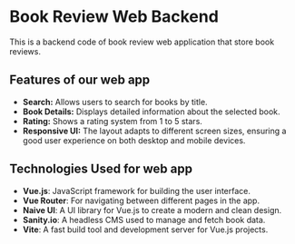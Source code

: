 # Book Review Web Backend

This is a backend code of book review web application that store book reviews.

## Features of our web app

- **Search:** Allows users to search for books by title.
- **Book Details:** Displays detailed information about the selected book.
- **Rating:** Shows a rating system from 1 to 5 stars.
- **Responsive UI:** The layout adapts to different screen sizes, ensuring a good user experience on both desktop and mobile devices.
  
## Technologies Used for web app

- **Vue.js**: JavaScript framework for building the user interface.
- **Vue Router**: For navigating between different pages in the app.
- **Naive UI**: A UI library for Vue.js to create a modern and clean design.
- **Sanity.io**: A headless CMS used to manage and fetch book data.
- **Vite**: A fast build tool and development server for Vue.js projects.
